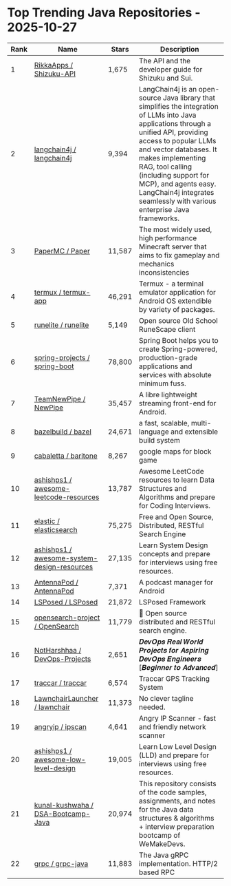 # Top Trending Java Repositories - 2025-10-27

| Rank | Name | Stars | Description |
|------|------|-------|-------------|
| 1 | [RikkaApps / Shizuku-API](https://github.com/RikkaApps/Shizuku-API) | 1,675 | The API and the developer guide for Shizuku and Sui. |
| 2 | [langchain4j / langchain4j](https://github.com/langchain4j/langchain4j) | 9,394 | LangChain4j is an open-source Java library that simplifies the integration of LLMs into Java applications through a unified API, providing access to popular LLMs and vector databases. It makes implementing RAG, tool calling (including support for MCP), and agents easy. LangChain4j integrates seamlessly with various enterprise Java frameworks. |
| 3 | [PaperMC / Paper](https://github.com/PaperMC/Paper) | 11,587 | The most widely used, high performance Minecraft server that aims to fix gameplay and mechanics inconsistencies |
| 4 | [termux / termux-app](https://github.com/termux/termux-app) | 46,291 | Termux - a terminal emulator application for Android OS extendible by variety of packages. |
| 5 | [runelite / runelite](https://github.com/runelite/runelite) | 5,149 | Open source Old School RuneScape client |
| 6 | [spring-projects / spring-boot](https://github.com/spring-projects/spring-boot) | 78,800 | Spring Boot helps you to create Spring-powered, production-grade applications and services with absolute minimum fuss. |
| 7 | [TeamNewPipe / NewPipe](https://github.com/TeamNewPipe/NewPipe) | 35,457 | A libre lightweight streaming front-end for Android. |
| 8 | [bazelbuild / bazel](https://github.com/bazelbuild/bazel) | 24,671 | a fast, scalable, multi-language and extensible build system |
| 9 | [cabaletta / baritone](https://github.com/cabaletta/baritone) | 8,267 | google maps for block game |
| 10 | [ashishps1 / awesome-leetcode-resources](https://github.com/ashishps1/awesome-leetcode-resources) | 13,787 | Awesome LeetCode resources to learn Data Structures and Algorithms and prepare for Coding Interviews. |
| 11 | [elastic / elasticsearch](https://github.com/elastic/elasticsearch) | 75,275 | Free and Open Source, Distributed, RESTful Search Engine |
| 12 | [ashishps1 / awesome-system-design-resources](https://github.com/ashishps1/awesome-system-design-resources) | 27,135 | Learn System Design concepts and prepare for interviews using free resources. |
| 13 | [AntennaPod / AntennaPod](https://github.com/AntennaPod/AntennaPod) | 7,371 | A podcast manager for Android |
| 14 | [LSPosed / LSPosed](https://github.com/LSPosed/LSPosed) | 21,872 | LSPosed Framework |
| 15 | [opensearch-project / OpenSearch](https://github.com/opensearch-project/OpenSearch) | 11,779 | 🔎 Open source distributed and RESTful search engine. |
| 16 | [NotHarshhaa / DevOps-Projects](https://github.com/NotHarshhaa/DevOps-Projects) | 2,651 | 𝑫𝒆𝒗𝑶𝒑𝒔 𝑹𝒆𝒂𝒍 𝑾𝒐𝒓𝒍𝒅 𝑷𝒓𝒐𝒋𝒆𝒄𝒕𝒔 𝒇𝒐𝒓 𝑨𝒔𝒑𝒊𝒓𝒊𝒏𝒈 𝑫𝒆𝒗𝑶𝒑𝒔 𝑬𝒏𝒈𝒊𝒏𝒆𝒆𝒓𝒔 [𝑩𝒆𝒈𝒊𝒏𝒏𝒆𝒓 𝒕𝒐 𝑨𝒅𝒗𝒂𝒏𝒄𝒆𝒅] |
| 17 | [traccar / traccar](https://github.com/traccar/traccar) | 6,574 | Traccar GPS Tracking System |
| 18 | [LawnchairLauncher / lawnchair](https://github.com/LawnchairLauncher/lawnchair) | 11,373 | No clever tagline needed. |
| 19 | [angryip / ipscan](https://github.com/angryip/ipscan) | 4,641 | Angry IP Scanner - fast and friendly network scanner |
| 20 | [ashishps1 / awesome-low-level-design](https://github.com/ashishps1/awesome-low-level-design) | 19,005 | Learn Low Level Design (LLD) and prepare for interviews using free resources. |
| 21 | [kunal-kushwaha / DSA-Bootcamp-Java](https://github.com/kunal-kushwaha/DSA-Bootcamp-Java) | 20,974 | This repository consists of the code samples, assignments, and notes for the Java data structures & algorithms + interview preparation bootcamp of WeMakeDevs. |
| 22 | [grpc / grpc-java](https://github.com/grpc/grpc-java) | 11,883 | The Java gRPC implementation. HTTP/2 based RPC |
